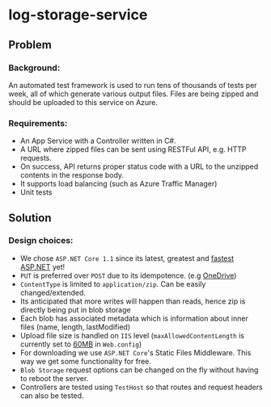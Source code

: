 # log-storage-service

## **Problem**

### Background: 
An automated test framework is used to run tens of thousands of tests per week, all of which generate various output files. Files are being zipped and should be uploaded to this service on Azure. 

### Requirements:
- An App Service with a Controller written in C#.  
- A URL where zipped files can be sent using RESTFul API, e.g. HTTP requests.  
- On success, API returns proper status code with a URL to the unzipped contents in the response body.  
- It supports load balancing (such as Azure Traffic Manager)
- Unit tests

## **Solution**

### Design choices:

- We chose `ASP.NET Core 1.1` since its latest, greatest and [fastest ASP.NET](https://blogs.msdn.microsoft.com/webdev/2016/11/16/announcing-asp-net-core-1-1/) yet! 
- `PUT` is preferred over `POST` due to its idempotence. (e.g [OneDrive](https://dev.onedrive.com/items/upload_put.htm))
- `ContentType` is limited to `application/zip`. Can be easily changed/extended.
- Its anticipated that more writes will happen than reads, hence zip is directly being put in blob storage
- Each blob has associated metadata which is information about inner files (name, length, lastModified)
- Upload file size is handled on `IIS` level (`maxAllowedContentLength` is currently set to [60MB](https://docs.microsoft.com/en-us/azure/azure-subscription-service-limits#storage-limits) in `Web.config`)
- For downloading we use `ASP.NET Core`'s Static Files Middleware. This way we get some functionality for free.
- `Blob Storage` request options can be changed on the fly without having to reboot the server.
- Controllers are tested using `TestHost` so that routes and request headers can also be tested.
